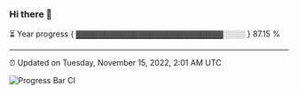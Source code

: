 ### Hi there 👋

⏳ Year progress { ▓▓▓▓▓▓▓▓▓▓▓▓▓▓▓▓▓▓▓▓▓▓▓▓▓▓░░░░ } 87.15 %

---

⏰ Updated on Tuesday, November 15, 2022, 2:01 AM UTC

![Progress Bar CI](https://github.com/arthurbuhl/arthurbuhl/workflows/Progress%20Bar%20CI/badge.svg)
